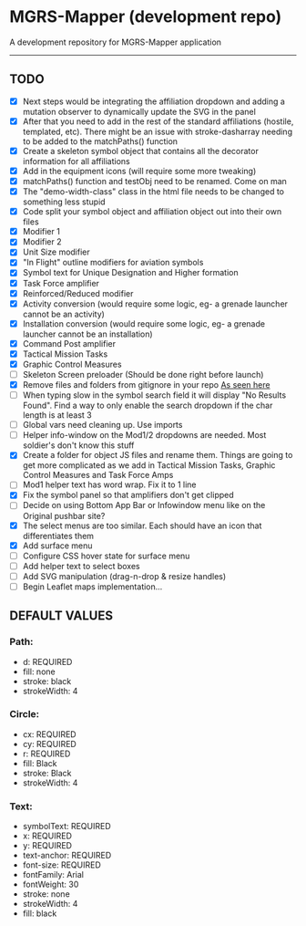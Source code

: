 # MGRS-Mapper (development repo)

A development repository for MGRS-Mapper application

---

## TODO

- [x] Next steps would be integrating the affiliation dropdown and adding a mutation observer to dynamically update the SVG in the panel
- [x] After that you need to add in the rest of the standard affiliations (hostile, templated, etc). There might be an issue with stroke-dasharray needing to be added to the matchPaths() function
- [x] Create a skeleton symbol object that contains all the decorator information for all affiliations
- [x] Add in the equipment icons (will require some more tweaking)
- [x] matchPaths() function and testObj need to be renamed. Come on man
- [x] The "demo-width-class" class in the html file needs to be changed to something less stupid
- [x] Code split your symbol object and affiliation object out into their own files
- [x] Modifier 1
- [x] Modifier 2
- [x] Unit Size modifier
- [x] "In Flight" outline modifiers for aviation symbols
- [x] Symbol text for Unique Designation and Higher formation
- [x] Task Force amplifier
- [x] Reinforced/Reduced modifier
- [x] Activity conversion (would require some logic, eg- a grenade launcher cannot be an activity)
- [x] Installation conversion (would require some logic, eg- a grenade launcher cannot be an installation)
- [x] Command Post amplifier
- [x] Tactical Mission Tasks
- [x] Graphic Control Measures
- [ ] Skeleton Screen preloader (Should be done right before launch)
- [x] Remove files and folders from gitignore in your repo [As seen here](http://www.codeblocq.com/2016/01/Untrack-files-already-added-to-git-repository-based-on-gitignore/)
- [ ] When typing slow in the symbol search field it will display "No Results Found". Find a way to only enable the search dropdown if the char length is at least 3
- [ ] Global vars need cleaning up. Use imports
- [ ] Helper info-window on the Mod1/2 dropdowns are needed. Most soldier's don't know this stuff
- [x] Create a folder for object JS files and rename them. Things are going to get more complicated as we add in Tactical Mission Tasks, Graphic Control Measures and Task Force Amps
- [ ] Mod1 helper text has word wrap. Fix it to 1 line
- [x] Fix the symbol panel so that amplifiers don't get clipped
- [ ] Decide on using Bottom App Bar or Infowindow menu like on the Original pushbar site?
- [x] The select menus are too similar. Each should have an icon that differentiates them
- [x] Add surface menu
- [ ] Configure CSS hover state for surface menu
- [ ] Add helper text to select boxes
- [ ] Add SVG manipulation (drag-n-drop & resize handles)
- [ ] Begin Leaflet maps implementation...

## DEFAULT VALUES

### Path:

- d: REQUIRED
- fill: none
- stroke: black
- strokeWidth: 4

### Circle:

- cx: REQUIRED
- cy: REQUIRED
- r: REQUIRED
- fill: Black
- stroke: Black
- strokeWidth: 4

### Text:

- symbolText: REQUIRED
- x: REQUIRED
- y: REQUIRED
- text-anchor: REQUIRED
- font-size: REQUIRED
- fontFamily: Arial
- fontWeight: 30
- stroke: none
- strokeWidth: 4
- fill: black
